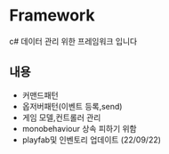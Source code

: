 # Framework
c# 데이터 관리 위한 프레임워크 입니다

## 내용
- 커맨드패턴
- 옵저버패턴(이벤트 등록,send)
- 게임 모델,컨트롤러 관리
- monobehaviour 상속 피하기 위함
- playfab및 인벤토리 업데이트 (22/09/22)
